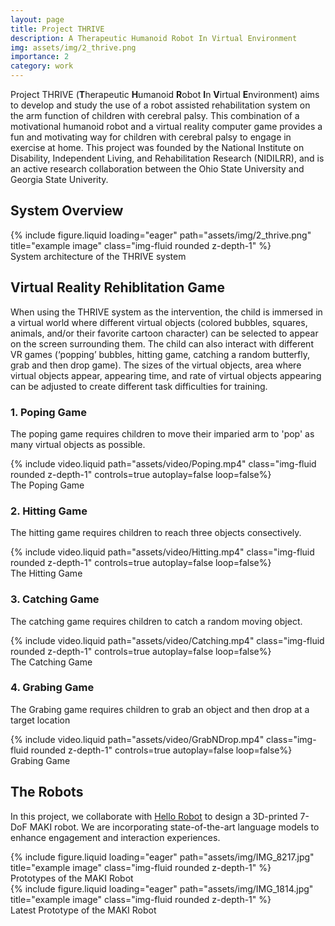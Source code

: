 ```yaml
---
layout: page
title: Project THRIVE 
description: A Therapeutic Humanoid Robot In Virtual Environment
img: assets/img/2_thrive.png
importance: 2
category: work
---
```


Project THRIVE (**T**herapeutic **H**umanoid **R**obot **I**n **V**irtual **E**nvironment) aims to develop and study the use of a robot assisted rehabilitation system on the arm function of children with cerebral palsy. This combination of a motivational humanoid robot and a virtual reality computer game provides a fun and motivating way for children with cerebral palsy to engage in exercise at home. This project was founded by the National Institute on Disability, Independent Living, and Rehabilitation Research (NIDILRR), and is an active research collaboration between the Ohio State University and Georgia State Univerity.

## System Overview
<div class="row">
    <div class="col-sm mt-3 mt-md-0">
        {% include figure.liquid loading="eager" path="assets/img/2_thrive.png" title="example image" class="img-fluid rounded z-depth-1" %}
    </div>
</div>
<div class="caption">
    System architecture of the THRIVE system
</div>

## Virtual Reality Rehiblitation Game
When using the THRIVE system as the intervention, the child is immersed in a virtual world where different virtual objects (colored bubbles, squares, animals, and/or their favorite cartoon character) can be selected to appear on the screen surrounding them. The child can also interact with different VR games (‘popping’ bubbles, hitting game, catching a random butterfly, grab and then drop game). The sizes of the virtual objects, area where virtual objects appear, appearing time, and rate of virtual objects appearing can be adjusted to create different task difficulties for training.
### 1. Poping Game
The poping game requires children to move their imparied arm to 'pop' as many virtual objects as possible.
<div class="row">
    <div class="col-sm mt-3 mt-md-0">
        {% include video.liquid path="assets/video/Poping.mp4" class="img-fluid rounded z-depth-1" controls=true autoplay=false loop=false%}
    </div>
</div>
<div class="caption">
   The Poping Game
</div>


### 2. Hitting Game
The hitting game requires children to reach three objects consectively.
<div class="row">
    <div class="col-sm mt-3 mt-md-0">
        {% include video.liquid path="assets/video/Hitting.mp4" class="img-fluid rounded z-depth-1" controls=true autoplay=false loop=false%}
    </div>
</div>
<div class="caption">
   The Hitting Game
</div>

### 3. Catching Game
The catching game requires children to catch a random moving object.
<div class="row">
    <div class="col-sm mt-3 mt-md-0">
        {% include video.liquid path="assets/video/Catching.mp4" class="img-fluid rounded z-depth-1" controls=true autoplay=false loop=false%}
    </div>
</div>
<div class="caption">
   The Catching Game
</div>

### 4. Grabing Game
The Grabing game requires children to grab an object and then drop at a target location
<div class="row">
    <div class="col-sm mt-3 mt-md-0">
        {% include video.liquid path="assets/video/GrabNDrop.mp4" class="img-fluid rounded z-depth-1" controls=true autoplay=false loop=false%}
    </div>
</div>
<div class="caption">
   Grabing Game
</div>

## The Robots
In this project, we collaborate with [Hello Robot](https://www.hello-robo.com/) to design a 3D-printed 7-DoF MAKI robot.  We are incorporating state-of-the-art language models to enhance engagement and interaction experiences.

<div class="row">
    <div class="col-sm mt-3 mt-md-0">
        {% include figure.liquid loading="eager" path="assets/img/IMG_8217.jpg" title="example image" class="img-fluid rounded z-depth-1" %}
    </div>
</div>
<div class="caption">
    Prototypes of the MAKI Robot  
</div>


<div class="row">
    <div class="col-sm mt-3 mt-md-0">
        {% include figure.liquid loading="eager" path="assets/img/IMG_1814.jpg" title="example image" class="img-fluid rounded z-depth-1" %}
    </div>
</div>
<div class="caption">
    Latest Prototype of the MAKI Robot  
</div>
